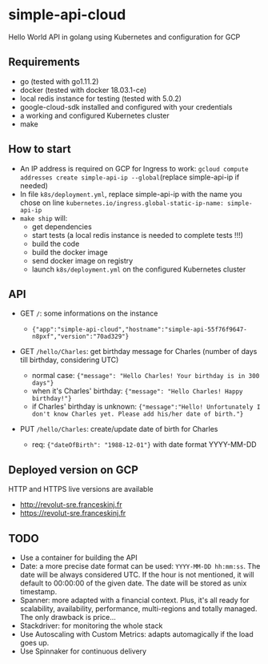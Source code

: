 # simple-api-cloud
Hello World API in golang using Kubernetes and configuration for GCP

## Requirements
 - go (tested with go1.11.2)
 - docker (tested with docker 18.03.1-ce)
 - local redis instance for testing (tested with 5.0.2)
 - google-cloud-sdk installed and configured with your credentials
 - a working and configured Kubernetes cluster
 - make
 
## How to start
 - An IP address is required on GCP for Ingress to work: `gcloud compute addresses create simple-api-ip --global`(replace simple-api-ip if needed)
 - In file `k8s/deployment.yml`, replace simple-api-ip with the name you chose on line `kubernetes.io/ingress.global-static-ip-name: simple-api-ip`
 - `make ship` will:
    - get dependencies
    - start tests (a local redis instance is needed to complete tests !!!)
    - build the code
    - build the docker image
    - send docker image on registry
    - launch `k8s/deployment.yml` on the configured Kubernetes cluster

## API
- GET `/`: some informations on the instance
  - `{"app":"simple-api-cloud","hostname":"simple-api-55f76f9647-n8pxf","version":"70ad329"}`
- GET `/hello/Charles`: get birthday message for Charles (number of days till birthday, considering UTC)
    - normal case: `{"message": "Hello Charles! Your birthday is in 300 days"}`
    - when it's Charles' birthday: `{"message": "Hello Charles! Happy birthday!"}`
    - if Charles' birthday is unknown: `{"message":"Hello! Unfortunately I don't know Charles yet. Please add his/her date of birth."}`
    
- PUT `/hello/Charles`: create/update date of birth for Charles
    - req: `{"dateOfBirth": "1988-12-01"}` with date format YYYY-MM-DD

## Deployed version on GCP
HTTP and HTTPS live versions are available
- http://revolut-sre.franceskinj.fr
- https://revolut-sre.franceskinj.fr

## TODO
- Use a container for building the API
- Date: a more precise date format can be used: `YYYY-MM-DD hh:mm:ss`. The date will be always considered UTC. If the hour is not mentioned, it will default to 00:00:00 of the given date. The date will be stored as unix timestamp.
- Spanner: more adapted with a financial context. Plus, it's all ready for scalability, availability, performance, multi-regions and totally managed. The only drawback is price...
- Stackdriver: for monitoring the whole stack
- Use Autoscaling with Custom Metrics: adapts automagically if the load goes up.
- Use Spinnaker for continuous delivery
